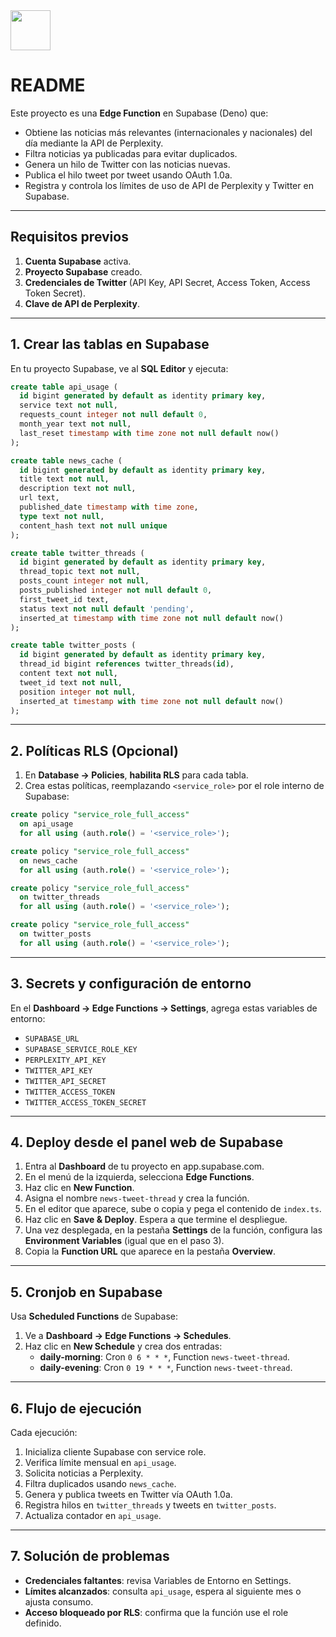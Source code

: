 <img src="https://r2cdn.perplexity.ai/pplx-full-logo-primary-dark%402x.png" style="height:64px;margin-right:32px"/>

# README

Este proyecto es una **Edge Function** en Supabase (Deno) que:

- Obtiene las noticias más relevantes (internacionales y nacionales) del día mediante la API de Perplexity.
- Filtra noticias ya publicadas para evitar duplicados.
- Genera un hilo de Twitter con las noticias nuevas.
- Publica el hilo tweet por tweet usando OAuth 1.0a.
- Registra y controla los límites de uso de API de Perplexity y Twitter en Supabase.

***

## Requisitos previos

1. **Cuenta Supabase** activa.
2. **Proyecto Supabase** creado.
3. **Credenciales de Twitter** (API Key, API Secret, Access Token, Access Token Secret).
4. **Clave de API de Perplexity**.

***

## 1. Crear las tablas en Supabase

En tu proyecto Supabase, ve al **SQL Editor** y ejecuta:

```sql
create table api_usage (
  id bigint generated by default as identity primary key,
  service text not null,
  requests_count integer not null default 0,
  month_year text not null,
  last_reset timestamp with time zone not null default now()
);

create table news_cache (
  id bigint generated by default as identity primary key,
  title text not null,
  description text not null,
  url text,
  published_date timestamp with time zone,
  type text not null,
  content_hash text not null unique
);

create table twitter_threads (
  id bigint generated by default as identity primary key,
  thread_topic text not null,
  posts_count integer not null,
  posts_published integer not null default 0,
  first_tweet_id text,
  status text not null default 'pending',
  inserted_at timestamp with time zone not null default now()
);

create table twitter_posts (
  id bigint generated by default as identity primary key,
  thread_id bigint references twitter_threads(id),
  content text not null,
  tweet_id text not null,
  position integer not null,
  inserted_at timestamp with time zone not null default now()
);
```


***

## 2. Políticas RLS (Opcional)

1. En **Database → Policies**, **habilita RLS** para cada tabla.
2. Crea estas políticas, reemplazando `<service_role>` por el role interno de Supabase:
```sql
create policy "service_role_full_access" 
  on api_usage 
  for all using (auth.role() = '<service_role>');

create policy "service_role_full_access" 
  on news_cache 
  for all using (auth.role() = '<service_role>');

create policy "service_role_full_access" 
  on twitter_threads 
  for all using (auth.role() = '<service_role>');

create policy "service_role_full_access" 
  on twitter_posts 
  for all using (auth.role() = '<service_role>');
```


***

## 3. Secrets y configuración de entorno

En el **Dashboard → Edge Functions → Settings**, agrega estas variables de entorno:

- `SUPABASE_URL`
- `SUPABASE_SERVICE_ROLE_KEY`
- `PERPLEXITY_API_KEY`
- `TWITTER_API_KEY`
- `TWITTER_API_SECRET`
- `TWITTER_ACCESS_TOKEN`
- `TWITTER_ACCESS_TOKEN_SECRET`

***

## 4. Deploy desde el panel web de Supabase

1. Entra al **Dashboard** de tu proyecto en app.supabase.com.
2. En el menú de la izquierda, selecciona **Edge Functions**.
3. Haz clic en **New Function**.
4. Asigna el nombre `news-tweet-thread` y crea la función.
5. En el editor que aparece, sube o copia y pega el contenido de `index.ts`.
6. Haz clic en **Save \& Deploy**. Espera a que termine el despliegue.
7. Una vez desplegada, en la pestaña **Settings** de la función, configura las **Environment Variables** (igual que en el paso 3).
8. Copia la **Function URL** que aparece en la pestaña **Overview**.

***

## 5. Cronjob en Supabase

Usa **Scheduled Functions** de Supabase:

1. Ve a **Dashboard → Edge Functions → Schedules**.
2. Haz clic en **New Schedule** y crea dos entradas:
    - **daily-morning**: Cron `0 6 * * *`, Function `news-tweet-thread`.
    - **daily-evening**: Cron `0 19 * * *`, Function `news-tweet-thread`.

***

## 6. Flujo de ejecución

Cada ejecución:

1. Inicializa cliente Supabase con service role.
2. Verifica límite mensual en `api_usage`.
3. Solicita noticias a Perplexity.
4. Filtra duplicados usando `news_cache`.
5. Genera y publica tweets en Twitter vía OAuth 1.0a.
6. Registra hilos en `twitter_threads` y tweets en `twitter_posts`.
7. Actualiza contador en `api_usage`.

***

## 7. Solución de problemas

- **Credenciales faltantes**: revisa Variables de Entorno en Settings.
- **Límites alcanzados**: consulta `api_usage`, espera al siguiente mes o ajusta consumo.
- **Acceso bloqueado por RLS**: confirma que la función use el role definido.


